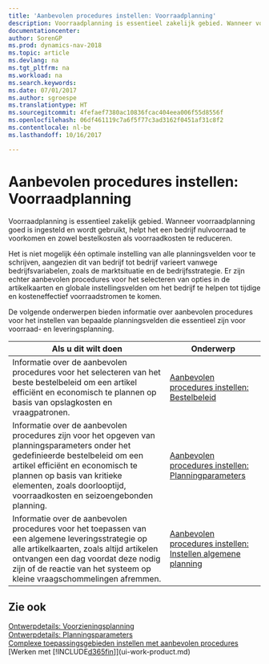 ```yaml
---
title: 'Aanbevolen procedures instellen: Voorraadplanning'
description: Voorraadplanning is essentieel zakelijk gebied. Wanneer voorraadplanning goed is ingesteld en wordt gebruikt, helpt het een bedrijf nulvoorraad te voorkomen en zowel bestelkosten als voorraadkosten te reduceren.
documentationcenter: 
author: SorenGP
ms.prod: dynamics-nav-2018
ms.topic: article
ms.devlang: na
ms.tgt_pltfrm: na
ms.workload: na
ms.search.keywords: 
ms.date: 07/01/2017
ms.author: sgroespe
ms.translationtype: HT
ms.sourcegitcommit: 4fefaef7380ac10836fcac404eea006f55d8556f
ms.openlocfilehash: 06df461119c7a6f5f77c3ad3162f0451af31c8f2
ms.contentlocale: nl-be
ms.lasthandoff: 10/16/2017

---
```

# <a name="setup-best-practices-supply-planning"></a>Aanbevolen procedures instellen: Voorraadplanning
Voorraadplanning is essentieel zakelijk gebied. Wanneer voorraadplanning goed is ingesteld en wordt gebruikt, helpt het een bedrijf nulvoorraad te voorkomen en zowel bestelkosten als voorraadkosten te reduceren.  

 Het is niet mogelijk één optimale instelling van alle planningsvelden voor te schrijven, aangezien dit van bedrijf tot bedrijf varieert vanwege bedrijfsvariabelen, zoals de marktsituatie en de bedrijfsstrategie. Er zijn echter aanbevolen procedures voor het selecteren van opties in de artikelkaarten en globale instellingsvelden om het bedrijf te helpen tot tijdige en kosteneffectief voorraadstromen te komen.  

 De volgende onderwerpen bieden informatie over aanbevolen procedures voor het instellen van bepaalde planningsvelden die essentieel zijn voor voorraad- en leveringsplanning.  

|**Als u dit wilt doen**|**Onderwerp**|  
|------------|-------------|  
|Informatie over de aanbevolen procedures voor het selecteren van het beste bestelbeleid om een artikel efficiënt en economisch te plannen op basis van opslagkosten en vraagpatronen.|[Aanbevolen procedures instellen: Bestelbeleid](setup-best-practices-reordering-policies.md)|  
|Informatie over de aanbevolen procedures zijn voor het opgeven van planningsparameters onder het gedefinieerde bestelbeleid om een artikel efficiënt en economisch te plannen op basis van kritieke elementen, zoals doorlooptijd, voorraadkosten en seizoengebonden planning.|[Aanbevolen procedures instellen: Planningparameters](setup-best-practices-planning-parameters.md)|  
|Informatie over de aanbevolen procedures voor het toepassen van een algemene leveringsstrategie op alle artikelkaarten, zoals altijd artikelen ontvangen een dag voordat deze nodig zijn of de reactie van het systeem op kleine vraagschommelingen afremmen.|[Aanbevolen procedures instellen: Instellen algemene planning](setup-best-practices-global-planning-setup.md)|  

## <a name="see-also"></a>Zie ook  
 [Ontwerpdetails: Voorzieningsplanning](design-details-supply-planning.md)   
 [Ontwerpdetails: Planningsparameters](design-details-planning-parameters.md)   
 [Complexe toepassingsgebieden instellen met aanbevolen procedures](set-up-complex-application-areas-using-best-practices.md)  
 [Werken met [!INCLUDE[d365fin](includes/d365fin_md.md)]](ui-work-product.md)

